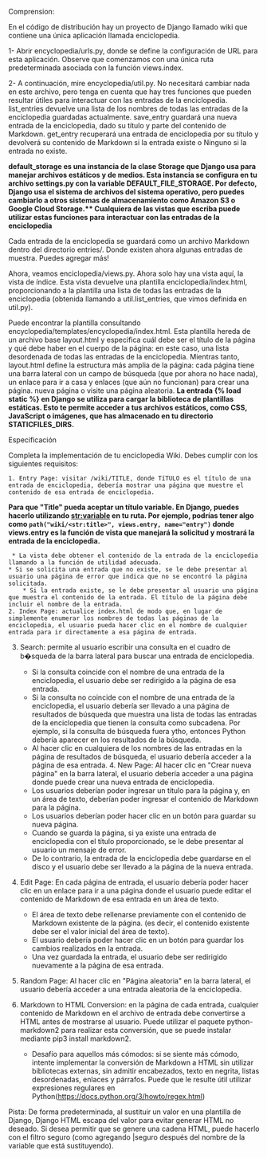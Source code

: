 Comprension:

En el código de distribución hay un proyecto de Django llamado wiki que contiene una única aplicación llamada enciclopedia.

1- Abrir encyclopedia/urls.py, donde se define la configuración de URL para esta aplicación. Observe que comenzamos con una única ruta predeterminada asociada con la función views.index.

2- A continuación, mire encyclopedia/util.py. No necesitará cambiar nada en este archivo, pero tenga en cuenta que hay tres funciones que pueden resultar útiles para interactuar con las entradas de la enciclopedia. list_entries devuelve una lista de los nombres de todas las entradas de la enciclopedia guardadas actualmente. save_entry guardará una nueva entrada de la enciclopedia, dado su título y parte del contenido de Markdown. get_entry recuperará una entrada de enciclopedia por su título y devolverá su contenido de Markdown si la entrada existe o Ninguno si la entrada no existe.

__default_storage es una instancia de la clase Storage que Django usa para manejar archivos estáticos y de medios. Esta instancia se configura en tu archivo settings.py con la variable DEFAULT_FILE_STORAGE. Por defecto, Django usa el sistema de archivos del sistema operativo, pero puedes cambiarlo a otros sistemas de almacenamiento como Amazon S3 o Google Cloud Storage.** Cualquiera de las vistas que escriba puede utilizar estas funciones para interactuar con las entradas de la enciclopedia__

Cada entrada de la enciclopedia se guardará como un archivo Markdown dentro del directorio entries/. Donde existen ahora algunas entradas de muestra. Puedes agregar más!

Ahora, veamos enciclopedia/views.py. Ahora solo hay una vista aquí, la vista de índice. Esta vista devuelve una plantilla enciclopedia/index.html, proporcionando a la plantilla una lista de todas las entradas de la enciclopedia (obtenida llamando a util.list_entries, que vimos definida en util.py).

Puede encontrar la plantilla consultando encyclopedia/templates/encyclopedia/index.html. Esta plantilla hereda de un archivo base layout.html y especifica cuál debe ser el título de la página y qué debe haber en el cuerpo de la página: en este caso, una lista desordenada de todas las entradas de la enciclopedia. Mientras tanto, layout.html define la estructura más amplia de la página: cada página tiene una barra lateral con un campo de búsqueda (que por ahora no hace nada), un enlace para ir a casa y enlaces (que aún no funcionan) para crear una página. nueva página o visite una página aleatoria.
__La entrada {% load static %} en Django se utiliza para cargar la biblioteca de plantillas estáticas. Esto te permite acceder a tus archivos estáticos, como CSS, JavaScript o imágenes, que has almacenado en tu directorio STATICFILES_DIRS.__


Especificación

Completa la implementación de tu enciclopedia Wiki. Debes cumplir con los siguientes requisitos:

    1. Entry Page: visitar /wiki/TITLE, donde TíTULO es el título de una entrada de enciclopedia, debería mostrar una página que muestre el contenido de esa entrada de enciclopedia.

__Para que "Title" pueda aceptar un título variable. En Django, puedes hacerlo utilizando <str:variable> en tu ruta. Por ejemplo, podrías tener algo como ```path("wiki/<str:title>", views.entry, name="entry")``` donde views.entry es la función de vista que manejará la solicitud y mostrará la entrada de la enciclopedia.__


     * La vista debe obtener el contenido de la entrada de la enciclopedia llamando a la función de utilidad adecuada.
    * Si se solicita una entrada que no existe, se le debe presentar al usuario una página de error que indica que no se encontró la página solicitada.
        * Si la entrada existe, se le debe presentar al usuario una página que muestra el contenido de la entrada. El título de la página debe incluir el nombre de la entrada.
    2. Index Page: actualice index.html de modo que, en lugar de simplemente enumerar los nombres de todas las páginas de la enciclopedia, el usuario pueda hacer clic en el nombre de cualquier entrada para ir directamente a esa página de entrada.

  3. Search: permite al usuario escribir una consulta en el cuadro de b�squeda de la barra lateral para buscar una entrada de enciclopedia.
        * Si la consulta coincide con el nombre de una entrada de la enciclopedia, el usuario debe ser redirigido a la página de esa entrada.
        * Si la consulta no coincide con el nombre de una entrada de la enciclopedia, el usuario debería ser llevado a una página de resultados de búsqueda que muestra una lista de todas las entradas de la enciclopedia que tienen la consulta como subcadena. Por ejemplo, si la consulta de búsqueda fuera ytho, entonces Python debería aparecer en los resultados de la búsqueda.
       *  Al hacer clic en cualquiera de los nombres de las entradas en la página de resultados de búsqueda, el usuario debería acceder a la página de esa entrada.
    4. New Page: Al hacer clic en "Crear nueva página" en la barra lateral, el usuario debería acceder a una página donde puede crear una nueva entrada de enciclopedia.
        * Los usuarios deberían poder ingresar un título para la página y, en un área de texto, deberían poder ingresar el contenido de Markdown para la página.
        * Los usuarios deberían poder hacer clic en un botón para guardar su nueva página.
        * Cuando se guarda la página, si ya existe una entrada de enciclopedia con el título proporcionado, se le debe presentar al usuario un mensaje de error.
        * De lo contrario, la entrada de la enciclopedia debe guardarse en el disco y el usuario debe ser llevado a la página de la nueva entrada.

   5. Edit Page: En cada página de entrada, el usuario debería poder hacer clic en un enlace para ir a una página donde el usuario puede editar el contenido de Markdown de esa entrada en un área de texto.
        * El área de texto debe rellenarse previamente con el contenido de Markdown existente de la página. (es decir, el contenido existente debe ser el valor inicial del área de texto).
        * El usuario debería poder hacer clic en un botón para guardar los cambios realizados en la entrada.
        * Una vez guardada la entrada, el usuario debe ser redirigido nuevamente a la página de esa entrada.

   6. Random Page: Al hacer clic en "Página aleatoria" en la barra lateral, el usuario debería acceder a una entrada aleatoria de la enciclopedia.
   7. Markdown to HTML Conversion: en la página de cada entrada, cualquier contenido de Markdown en el archivo de entrada debe convertirse a HTML antes de mostrarse al usuario. Puede utilizar el paquete python-markdown2 para realizar esta conversión, que se puede instalar mediante pip3 install markdown2.
       * Desafío para aquellos más cómodos: si se siente más cómodo, intente implementar la conversión de Markdown a HTML sin utilizar bibliotecas externas, sin admitir encabezados, texto en negrita, listas desordenadas, enlaces y párrafos. Puede que le resulte útil utilizar expresiones regulares en Python(https://docs.python.org/3/howto/regex.html)

Pista:
De forma predeterminada, al sustituir un valor en una plantilla de Django, Django HTML escapa del valor para evitar generar HTML no deseado. Si desea permitir que se genere una cadena HTML, puede hacerlo con el filtro seguro (como agregando |seguro después del nombre de la variable que está sustituyendo).